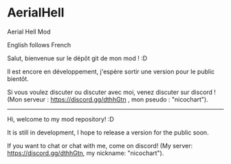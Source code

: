 # AerialHell
 Aerial Hell Mod

English follows French

Salut, bienvenue sur le dépôt git de mon mod ! :D

Il est encore en développement, j'espère sortir une version pour le public bientôt.

Si vous voulez discuter ou discuter avec moi, venez discuter sur discord ! (Mon serveur : https://discord.gg/dthhGtn , mon pseudo : "nicochart").

-----

Hi, welcome to my mod repository! :D

It is still in development, I hope to release a version for the public soon.

If you want to chat or chat with me, come on discord! (My server: https://discord.gg/dthhGtn, my nickname: "nicochart").